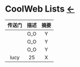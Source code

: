 # CoolWeb Lists  [←](../index.md)

| 传送门 | 描述 | 摘要 |
|:---:|:---:|:---:|
| []() | O_O | Y |
| []() | O_O | Y |
| []() | O_O | Y |
| lucy | 25 | X |
